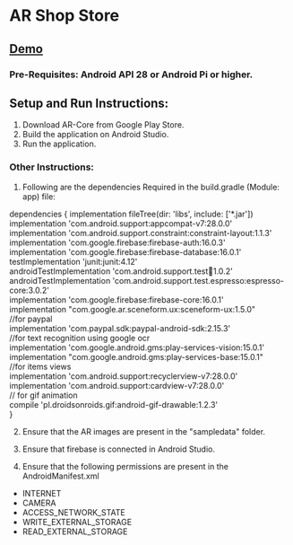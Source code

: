# AR Shop Store


## [Demo](https://drive.google.com/open?id=1yO8KbxmN-wrvnoNnCXHpylhwH5JiO_7M)


### Pre-Requisites: Android API 28 or Android Pi or higher.

## Setup and Run Instructions: 

1. Download AR-Core from Google Play Store.
2. Build the application on Android Studio.
3. Run the application. 


### Other Instructions: 

1. Following are the dependencies Required in the build.gradle (Module: app) file: 

dependencies {
    implementation fileTree(dir: 'libs', include: ['*.jar']) </br>
    implementation 'com.android.support:appcompat-v7:28.0.0' </br>
    implementation 'com.android.support.constraint:constraint-layout:1.1.3' </br>
    implementation 'com.google.firebase:firebase-auth:16.0.3' </br>
    implementation 'com.google.firebase:firebase-database:16.0.1' </br>
    testImplementation 'junit:junit:4.12' </br>
    androidTestImplementation 'com.android.support.test:runner:1.0.2' </br>
    androidTestImplementation 'com.android.support.test.espresso:espresso-core:3.0.2' </br>
    implementation 'com.google.firebase:firebase-core:16.0.1' </br>
    implementation "com.google.ar.sceneform.ux:sceneform-ux:1.5.0" </br>
   //for paypal </br>
    implementation 'com.paypal.sdk:paypal-android-sdk:2.15.3' </br>
   //for text recognition using google ocr </br>
    implementation 'com.google.android.gms:play-services-vision:15.0.1' </br>
    implementation "com.google.android.gms:play-services-base:15.0.1" </br>
   //for items views </br>
    implementation 'com.android.support:recyclerview-v7:28.0.0' </br>
    implementation 'com.android.support:cardview-v7:28.0.0' </br>
    // for gif animation </br>
    compile 'pl.droidsonroids.gif:android-gif-drawable:1.2.3' </br>
}

2. Ensure that the AR images are present in the "sampledata" folder. 

3. Ensure that firebase is connected in Android Studio.

4. Ensure that the following permissions are present in the AndroidManifest.xml

 * INTERNET
 * CAMERA
 * ACCESS_NETWORK_STATE
 * WRITE_EXTERNAL_STORAGE
 * READ_EXTERNAL_STORAGE
